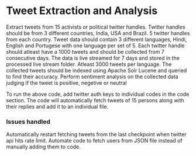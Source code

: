 # Tweet Extraction and Analysis

Extract tweets from 15 activists or political twitter handles. Twitter handles should be from 3 different countries, India, USA and Brazil. 
5 twitter handles from each country. Tweet data should contain 3 different languages, Hindi, English and Portugese with one language per set of 5. 
Each twitter handle should atleast have a 1000 tweets and should be collected from 7 consecutive days. 
The data is live streamed for 7 days and stored in the processed live stream folder. 
Atleast 3000 tweets per language. 
The collected tweets should be indexed using Apache Solr Lucene and queried to find their accuracy.
Perform sentiment analysis on the collected data judging if the tweet is positive, negetive or neutral

To run the above code, add twitter auth keys to individual codes in the code section. The code will automatically fetch tweets of 15 persons along with their replies and add it to an individual file.

### Issues handled
 Automatically restart fetching tweets from the last checkpoint when twitter api hits rate limit.
 Automate code to fetch users from JSON file instead of manually adding them to code.


